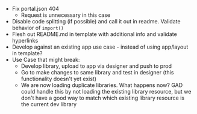 -   Fix portal.json 404
    -   Request is unnecessary in this case
-   Disable code splitting (if possible) and call it out in readme. Validate behavior of `import()`
-   Flesh out README.md in template with additional info and validate hyperlinks
-   Develop against an existing app use case - instead of using app/layout in template?
-   Use Case that might break:
    -   Develop library, upload to app via designer and push to prod
    -   Go to make changes to same library and test in designer (this functionality doesn't yet exist)
    -   We are now loading duplicate libraries. What happens now? GAD could handle this by not loading the existing library resource, but we don't have a good way to match which existing library resource is the current dev library
